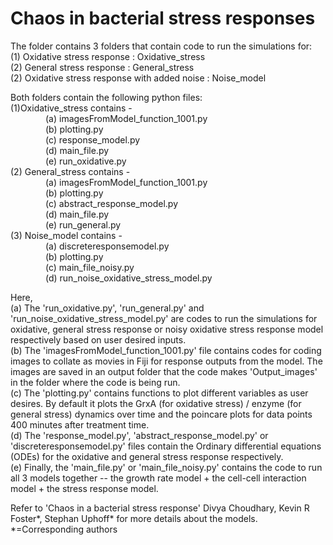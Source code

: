 # Chaos in bacterial stress responses
The folder contains 3 folders that contain code to run the simulations for:<br>
(1) Oxidative stress response : Oxidative_stress<br>
(2) General stress response : General_stress<br>
(2) Oxidative stress response with added noise : Noise_model <br>

Both folders contain the following python files: <br>
(1)Oxidative_stress contains -<br>
	&emsp;&emsp;&emsp;&emsp;(a) imagesFromModel_function_1001.py<br>
	&emsp;&emsp;&emsp;&emsp;(b) plotting.py<br>
	&emsp;&emsp;&emsp;&emsp;(c) response_model.py<br>
	&emsp;&emsp;&emsp;&emsp;(d) main_file.py<br>
	&emsp;&emsp;&emsp;&emsp;(e) run_oxidative.py<br>
(2) General_stress contains - <br>
	&emsp;&emsp;&emsp;&emsp;(a) imagesFromModel_function_1001.py<br>
	&emsp;&emsp;&emsp;&emsp;(b) plotting.py<br>
	&emsp;&emsp;&emsp;&emsp;(c) abstract_response_model.py<br>
	&emsp;&emsp;&emsp;&emsp;(d) main_file.py<br>
	&emsp;&emsp;&emsp;&emsp;(e) run_general.py<br>
(3) Noise_model contains - <br>
	&emsp;&emsp;&emsp;&emsp;(a) discreteresponsemodel.py<br>
	&emsp;&emsp;&emsp;&emsp;(b) plotting.py<br>
	&emsp;&emsp;&emsp;&emsp;(c) main_file_noisy.py<br>
	&emsp;&emsp;&emsp;&emsp;(d) run_noise_oxidative_stress_model.py<br>

Here, <br>
(a) The 'run_oxidative.py', 'run_general.py' and 'run_noise_oxidative_stress_model.py' are codes to run the simulations for oxidative, general stress response or noisy oxidative stress response model respectively based on user desired inputs.<br>
(b) The 'imagesFromModel_function_1001.py' file contains codes for coding images to collate as movies in Fiji for response outputs from the model. The images are saved in an output folder that the code makes 'Output_images' in the folder where the code is being run.<br>
(c) The 'plotting.py' contains functions to plot different variables as user desires. By default it plots the GrxA (for oxidative stress) / enzyme (for general stress) dynamics over time and the poincare plots for data points 400 minutes after treatment time.<br>
(d) The 'response_model.py', 'abstract_response_model.py' or 'discreteresponsemodel.py' files contain the Ordinary differential equations (ODEs) for the oxidative and general stress response respectively.<br>
(e) Finally, the 'main_file.py' or 'main_file_noisy.py' contains the code to run all 3 models together -- the growth rate model + the cell-cell interaction model + the stress response model.<br>


Refer to 'Chaos in a bacterial stress response' Divya Choudhary, Kevin R Foster*, Stephan Uphoff* for more details about the models.<br>
*=Corresponding authors
